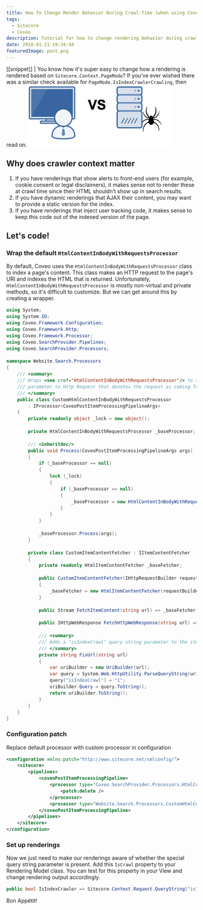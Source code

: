 ```yaml
---
title: How To Change Render Behavior During Crawl-Time (when using Coveo)
tags:
  - Sitecore
  - Coveo
description: Tutorial for how to change rendering behavior during crawl time by testing whether the current rendering context was triggered by the Coveo crawler
date: 2018-01-21 19:34:44
featuredImage: post.png
---
```

[[snippet]]
| You know how it's super easy to change how a rendering is rendered based on `Sitecore.Context.PageMode`? If you've ever wished there was a similar check available for `PageMode.IsIndexCrawlerCrawling`, then read on.
![User VS Index Crawler](./uservscrawler.png)

<!-- more --> 

## Why does crawler context matter
1. If you have renderings that show alerts to front-end users (for example, cookie consent or legal disclaimers), it makes sense not to render these at crawl time since their HTML shouldn’t show up in search results.
2. If you have dynamic renderings that AJAX their content, you may want to provide a static version for the index.
3. If you have renderings that inject user tracking code, it makes sense to keep this code out of the indexed version of the page.

## Let's code!

### Wrap the default `HtmlContentInBodyWithRequestsProcessor`
By default, Coveo uses the `HtmlContentInBodyWithRequestsProcessor` class to index a page's content. This class makes an HTTP request to the page's URI and indexes the HTML that is returned. Unfortunately, `HtmlContentInBodyWithRequestsProcessor` is mostly non-virtual and private methods, so it's difficult to customize. But we can get around this by creating a wrapper.

``` csharp
using System;
using System.IO;
using Coveo.Framework.Configuration;
using Coveo.Framework.Http;
using Coveo.Framework.Processor;
using Coveo.SearchProvider.Pipelines;
using Coveo.SearchProvider.Processors;

namespace Website.Search.Processors
{
	/// <summary>
	/// Wraps <see cref="HtmlContentInBodyWithRequestsProcessor"/> to add query string
	/// parameter to Http Request that denotes the request as coming from index crawler.
	/// </summary>
	public class CustomHtmlContentInBodyWithRequestsProcessor
		: IProcessor<CoveoPostItemProcessingPipelineArgs>
	{
		private readonly object _lock = new object();

		private HtmlContentInBodyWithRequestsProcessor _baseProcessor;

		/// <inheritdoc/>
		public void Process(CoveoPostItemProcessingPipelineArgs args)
		{
			if (_baseProcessor == null)
			{
				lock (_lock)
				{
					if (_baseProcessor == null)
					{
						_baseProcessor = new HtmlContentInBodyWithRequestsProcessor(new CustomItemContentFetcher(new HttpRequestBuilder(), args.IndexConfiguration));
					}
				}
			}

			_baseProcessor.Process(args);
		}

		private class CustomItemContentFetcher : IItemContentFetcher
		{
			private readonly HtmlItemContentFetcher _baseFetcher;

			public CustomItemContentFetcher(IHttpRequestBuilder requestBuilder, CoveoIndexConfiguration indexConfiguration)
			{
				_baseFetcher = new HtmlItemContentFetcher(requestBuilder, indexConfiguration);
			}

			public Stream FetchItemContent(string url) => _baseFetcher.FetchItemContent(FixUrl(url));

			public IHttpWebResponse FetchHttpWebResponse(string url) => _baseFetcher.FetchHttpWebResponse(FixUrl(url));

			/// <summary>
			/// Adds a "isIndexCrawl" query string parameter to the item's default URI
			/// </summary>
			private string FixUrl(string url)
			{
				var uriBuilder = new UriBuilder(url);
				var query = System.Web.HttpUtility.ParseQueryString(uriBuilder.Query);
				query["isIndexCrawl"] = "1";
				uriBuilder.Query = query.ToString();
				return uriBuilder.ToString();
			}
		}
	}
}
```

### Configuration patch
Replace default processor with custom processor in configuration

``` xml
<configuration xmlns:patch="http://www.sitecore.net/xmlconfig/">
	<sitecore>
		<pipelines>
			<coveoPostItemProcessingPipeline>
				<processor type="Coveo.SearchProvider.Processors.HtmlContentInBodyWithRequestsProcessor, Coveo.SearchProviderBase">
					<patch:delete />
				</processor>
				<processor type="Website.Search.Processors.CustomHtmlContentInBodyWithRequestsProcessor, Website" />
			</coveoPostItemProcessingPipeline>
		</pipelines>
	</sitecore>
</configuration>

```

### Set up renderings
Now we just need to make our renderings aware of whether the special query string parameter is present. Add this `IsCrawl` property to your Rendering Model class. You can test for this property in your View and change rendering output accordingly.

``` csharp
public bool IsIndexCrawler => Sitecore.Context.Request.QueryString["isIndexCrawl"] == "1";
```



Bon Appétit!